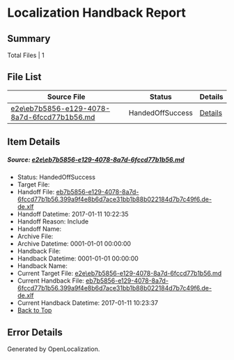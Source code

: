 # <a name='report-top'></a> Localization Handback Report

## Summary
 Total Files | 1

## File List
 Source File | Status | Details 
 ----------- | ------ | ------- 
 [e2e\eb7b5856-e129-4078-8a7d-6fccd77b1b56.md](https://github.com/OpenLocalizationTestOrg/ol-test0/blob/35629279f247cc4dc583f82fe00648ba62aa1694/e2e/eb7b5856-e129-4078-8a7d-6fccd77b1b56.md) | HandedOffSuccess | [Details](#94a887a252143208e68f2e4540ede2c0c2b490625)

## Item Details
##### <a name='94a887a252143208e68f2e4540ede2c0c2b490625'></a> Source: [e2e\eb7b5856-e129-4078-8a7d-6fccd77b1b56.md](https://github.com/OpenLocalizationTestOrg/ol-test0/blob/35629279f247cc4dc583f82fe00648ba62aa1694/e2e/eb7b5856-e129-4078-8a7d-6fccd77b1b56.md)
* Status: HandedOffSuccess
* Target File: 
* Handoff File: [eb7b5856-e129-4078-8a7d-6fccd77b1b56.399a9f4e8b6d7ace31bb1b88b022184d7b7c49f6.de-de.xlf](https://github.com/OpenLocalizationTestOrg/ol-test0-handoff/blob/56f11209668303a9545aa65af4b5ffdeeaeea112/ol-handoff/OpenLocalizationTestOrg/ol-test0-dede/shujia/ht/eb7b5856-e129-4078-8a7d-6fccd77b1b56.399a9f4e8b6d7ace31bb1b88b022184d7b7c49f6.de-de.xlf)
* Handoff Datetime: 2017-01-11 10:22:35
* Handoff Reason: Include
* Handoff Name: 
* Archive File: 
* Archive Datetime: 0001-01-01 00:00:00
* Handback File: 
* Handback Datetime: 0001-01-01 00:00:00
* Handback Name: 
* Current Target File: [e2e\eb7b5856-e129-4078-8a7d-6fccd77b1b56.md](https://github.com/OpenLocalizationTestOrg/ol-test0-dede/blob/66e005d4627f4b451b5d86a5efe464da6ffc0930/e2e/eb7b5856-e129-4078-8a7d-6fccd77b1b56.md)
* Current Handback File: [eb7b5856-e129-4078-8a7d-6fccd77b1b56.399a9f4e8b6d7ace31bb1b88b022184d7b7c49f6.de-de.xlf](https://github.com/OpenLocalizationTestOrg/ol-test0-handback/blob/487b37c7f521f2f00ec13743fc3329fe9839a1aa/ol-handback/OpenLocalizationTestOrg/ol-test0-dede/shujia/ht/eb7b5856-e129-4078-8a7d-6fccd77b1b56.399a9f4e8b6d7ace31bb1b88b022184d7b7c49f6.de-de.xlf)
* Current Handback Datetime: 2017-01-11 10:23:37
* [Back to Top](#report-top)


## Error Details

Generated by OpenLocalization.
